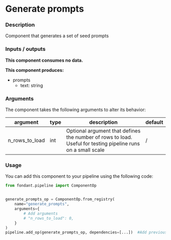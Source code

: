 # Generate prompts

### Description
Component that generates a set of seed prompts

### Inputs / outputs

**This component consumes no data.**

**This component produces:**

- prompts
    - text: string

### Arguments

The component takes the following arguments to alter its behavior:

| argument | type | description | default |
| -------- | ---- | ----------- | ------- |
| n_rows_to_load | int | Optional argument that defines the number of rows to load. Useful for testing pipeline runs on a small scale | / |

### Usage

You can add this component to your pipeline using the following code:

```python
from fondant.pipeline import ComponentOp


generate_prompts_op = ComponentOp.from_registry(
    name="generate_prompts",
    arguments={
        # Add arguments
        # "n_rows_to_load": 0,
    }
)
pipeline.add_op(generate_prompts_op, dependencies=[...])  #Add previous component as dependency
```

